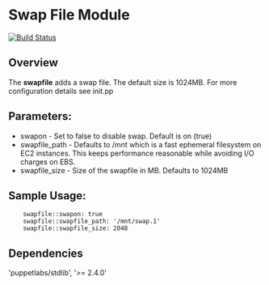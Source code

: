 # Swap File Module
[![Build Status](https://travis-ci.org/Adaptavist/puppet-swapfile.svg?branch=master)](https://travis-ci.org/Adaptavist/puppet-swapfile)

## Overview

The **swapfile** adds a swap file. The default size is 1024MB. For more configuration details see init.pp

## Parameters:

 * swapon - Set to false to disable swap. Default is on (true)
 * swapfile_path - Defaults to /mnt which is a fast ephemeral filesystem on EC2 instances. This keeps performance reasonable while avoiding I/O charges on EBS.
 * swapfile_size - Size of the swapfile in MB. Defaults to 1024MB


## Sample Usage:

```
    swapfile::swapon: true
    swapfile::swapfile_path: '/mnt/swap.1'
    swapfile::swapfile_size: 2048

```

## Dependencies

'puppetlabs/stdlib', '>= 2.4.0'

